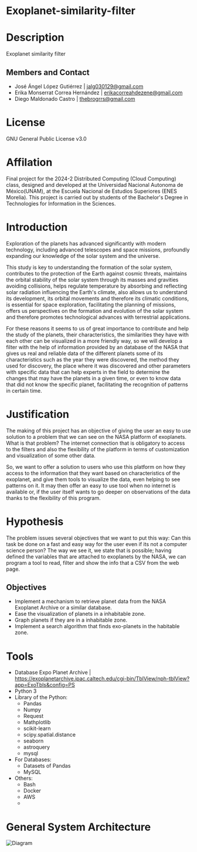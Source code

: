 # Exoplanet-similarity-filter
# Description
Exoplanet similarity filter
## Members and Contact
* José Ángel López Gutiérrez | jalg030129@gmail.com
* Erika Monserrat Correa Hernández | erikacorreahdezene@gmail.com
* Diego Maldonado Castro  | thebrogrrs@gmail.com
# License
GNU General Public License v3.0
# Affilation
Final project for the 2024-2 Distributed Computing (Cloud Computing) class, designed and developed at the Universidad Nacional Autonoma de México(UNAM), at the Escuela Nacional de Estudios Superiores (ENES Morelia). This project is carried out by students of the Bachelor's Degree in Technologies for Information in the Sciences.
# Introduction
Exploration of the planets has advanced significantly with modern technology, including advanced telescopes and space missions, profoundly expanding our knowledge of the solar system and the universe.

This study is key to understanding the formation of the solar system, contributes to the protection of the Earth against cosmic threats, maintains the orbital stability of the solar system through its masses and gravities avoiding collisions, helps regulate temperature by absorbing and reflecting solar radiation influencing the Earth's climate, also allows us to understand its development, its orbital movements and therefore its climatic conditions, is essential for space exploration, facilitating the planning of missions, offers us perspectives on the formation and evolution of the solar system and therefore promotes technological advances with terrestrial applications. 


For these reasons it seems to us of great importance to contribute and help the study of the planets, their characteristics, the similarities they have with each other can be visualized in a more friendly way, so we will develop a filter with the help of information provided by an database of the NASA that gives us real and reliable data of the different planets some of its characteristics such as the year they were discovered, the method they used for discovery, the place where it was discovered and other parameters with specific data that can help experts in the field to determine the changes that may have the planets in a given time, or even to know data that did not know the specific planet, facilitating the recognition of patterns in certain time.

# Justification

The making of this project has an objective of giving the user an easy to use solution to a problem that we can see on the NASA platform of exoplanets. What is that problem? The internet connection that is obligatory to access to the filters and also the flexibility of the platform in terms of customization and visualization of some other data. 

So, we want to offer a solution to users who use this platform on how they access to the information that they want based on characteristics of the exoplanet, and give them tools to visualize the data, even helping to see patterns on it. It may then offer an easy to use tool when no internet is available or, if the user itself wants to go deeper on observations of the data thanks to the flexibility of this program. 
  
# Hypothesis
The problem issues several objectives that we want to put this way: Can this task be done on a fast and easy way for the user even if its not a computer science person? The way we see it, we state that is possible; having defined the variables that are attached to exoplanets by the NASA,  we can program a tool to read, filter and show the info that a CSV from the web page. 

## Objectives
* Implement a mechanism to retrieve planet data from the NASA Exoplanet Archive or a similar database.
* Ease the visualization of planets in a inhabitable zone.
* Graph planets if they are in a inhabitable zone.
* Implement a search algorithm that finds exo-planets in the habitable zone.
# Tools
* Database Expo Planet Archive | https://exoplanetarchive.ipac.caltech.edu/cgi-bin/TblView/nph-tblView?app=ExoTbls&config=PS
* Python 3
* Library of the Python:
    * Pandas
    * Numpy
    * Request
    * Mathplotlib
    * scikit-learn
    * scipy.spatial.distance
    * seaborn
    * astroquery
    * mysql
* For Databases:
   * Datasets of Pandas
   * MySQL
* Others:
   * Bash
   * Docker
   * AWS
   * 
# General System Architecture
![Diagram](https://github.com/Aztro2004/Exoplanet-similarity-filter/assets/111297109/ab5458b9-9007-4ac1-8e62-ab94a7e9457f)
